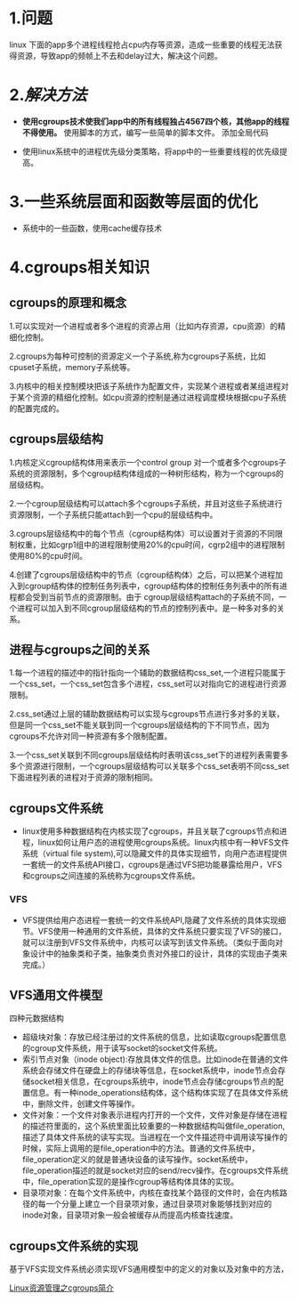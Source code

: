 # 1.问题 
linux 下面的app多个进程线程抢占cpu内存等资源，造成一些重要的线程无法获得资源，导致app的频帧上不去和delay过大，解决这个问题。
# 2.*解决方法*
 * **使用cgroups技术使我们app中的所有线程独占4567四个核，其他app的线程不得使用。**
     使用脚本的方式，编写一些简单的脚本文件。
     添加全局代码
     
 * 使用linux系统中的进程优先级分类策略，将app中的一些重要线程的优先级提高。

# 3.一些系统层面和函数等层面的优化
 * 系统中的一些函数，使用cache缓存技术


# 4.cgroups相关知识

## cgroups的原理和概念
1.可以实现对一个进程或者多个进程的资源占用（比如内存资源，cpu资源）的精细化控制。

2.cgroups为每种可控制的资源定义一个子系统,称为cgroups子系统，比如cpuset子系统，memory子系统等。

3.内核中的相关控制模块把该子系统作为配置文件，实现某个进程或者某组进程对于某个资源的精细化控制。如cpu资源的控制是通过进程调度模块根据cpu子系统的配置完成的。


## cgroups层级结构
1.内核定义cgroup结构体用来表示一个control group 对一个或者多个cgroups子系统的资源限制，多个cgroup结构体组成的一种树形结构，称为一个cgroups的层级结构。

2.一个cgroup层级结构可以attach多个cgroups子系统，并且对这些子系统进行资源限制，一个子系统只能attach到一个cpu的层级结构中。

3.cgroups层级结构中的每个节点（cgroup结构体）可以设置对于资源的不同限制权重，比如cgrp1组中的进程限制使用20%的cpu时间，cgrp2组中的进程限制使用80%的cpu时间。

4.创建了cgroups层级结构中的节点（cgroup结构体）之后，可以把某个进程加入到cgroup结构体的控制任务列表中，cgroup结构体的控制任务列表中的所有进程都会受到当前节点的资源限制。由于
cgroup层级结构attach的子系统不同，一个进程可以加入到不同cgroup层级结构的节点的控制列表中。是一种多对多的关系。

## 进程与cgroups之间的关系
1.每一个进程的描述中的指针指向一个辅助的数据结构css_set,一个进程只能属于一个css_set，一个css_set包含多个进程，css_set可以对指向它的进程进行资源限制。

2.css_set通过上层的辅助数据结构可以实现与cgroups节点进行多对多的关联，但是同一个css_set不能关联到同一个cgroups层级结构的下不同节点，因为cgroups不允许对同一种资源有多个限制配置。

3.一个css_set关联到不同cgroups层级结构时表明该css_set下的进程列表需要多多个资源进行限制，一个cgroups层级结构可以关联多个css_set表明不同css_set下面进程列表的进程对于资源的限制相同。

## cgroups文件系统
  * linux使用多种数据结构在内核实现了cgroups，并且关联了cgroups节点和进程，linux如何让用户态的进程使用cgroups系统。linux内核中有一种VFS文件系统（virtual file system),可以隐藏文件的具体实现细节，向用户态进程提供一套统一的文件系统API接口，cgroups是通过VFS把功能暴露给用户，VFS和cgroups之间连接的系统称为cgroups文件系统。
### VFS
  * VFS提供给用户态进程一套统一的文件系统API,隐藏了文件系统的具体实现细节。VFS使用一种通用的文件系统，具体的文件系统只要实现了VFS的接口，就可以注册到VFS文件系统中，内核可以读写到该文件系统。（类似于面向对象设计中的抽象类和子类，抽象类负责对外接口的设计，具体的实现由子类来完成。）

## VFS通用文件模型
  四种元数据结构
  * 超级块对象：存放已经注册过的文件系统的信息，比如读取cgroups配置信息的cgroup文件系统，用于读写socket的socket文件系统。
  * 索引节点对象（inode object):存放具体文件的信息。比如inode在普通的文件系统会存储文件在硬盘上的存储块等信息，在socket系统中，inode节点会存储socket相关信息，在cgroups系统中，inode节点会存储cgroups节点的配置信息。有一种inode_operations结构体，这个结构体实现了在具体文件系统中，删除文件，创建文件等操作。
  * 文件对象：一个文件对象表示进程内打开的一个文件，文件对象是存储在进程的描述符里面的，这个系统里面比较重要的一种数据结构叫做file_operation,描述了具体文件系统的读写实现。当进程在一个文件描述符中调用读写操作的时候，实际上调用的是file_operation中的方法。普通的文件系统中，file_operation定义的就是普通块设备的读写操作。socket系统中，file_operation描述的就是socket对应的send/recv操作。在cgroups文件系统中，file_operation实现的是操作cgroup等结构体具体的实现。
  * 目录项对象：在每个文件系统中，内核在查找某个路径的文件时，会在内核路径的每一个分量上建立一个目录项对象，通过目录项对象能够找到对应的inode对象，目录项对象一般会被缓存从而提高内核查找速度。

## cgroups文件系统的实现
基于VFS实现文件系统必须实现VFS通用模型中的定义的对象以及对象中的方法，






[Linux资源管理之cgroups简介](https://tech.meituan.com/2015/03/31/cgroups.html)




